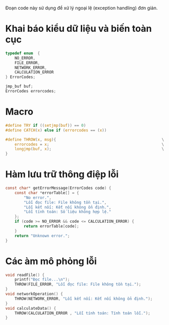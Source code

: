 Đoạn code này sử dụng để xử lý ngoại lệ (exception handling) đơn giản.
# Khai báo kiểu dữ liệu và biến toàn cục
```c
typedef enum  { 
    NO_ERROR, 
    FILE_ERROR, 
    NETWORK_ERROR, 
    CALCULATION_ERROR 
} ErrorCodes;

jmp_buf buf;
ErrorCodes errorcodes;
```
# Macro
```c
#define TRY if ((setjmp(buf)) == 0) 
#define CATCH(x) else if (errorcodes == (x)) 

#define THROW(x, msg){                                              \
    errorcodes = x;                                                 \
    longjmp(buf, x);                                                \
}
```
# Hàm lưu trữ thông điệp lỗi
```c
const char* getErrorMessage(ErrorCodes code) {
    const char *errorTable[] = {
        "No error.",
        "Lỗi đọc file: File không tồn tại.",
        "Lỗi kết nối: Kết nối không ổn định.",
        "Lỗi tính toán: Số liệu không hợp lệ."
    };
    if (code >= NO_ERROR && code <= CALCULATION_ERROR) {
        return errorTable[code];
    }
    return "Unknown error.";
}
```
# Các àm mô phỏng lỗi 
```c
void readFile() {
    printf("Đọc file...\n");
    THROW(FILE_ERROR, "Lỗi đọc file: File không tồn tại.");
}
void networkOperation() {
    THROW(NETWORK_ERROR, "Lỗi kết nối: Kết nối không ổn định.");
}
void calculateData() {
    THROW(CALCULATION_ERROR , "Lỗi tính toán: Tính toán lỗi.");
}
```


